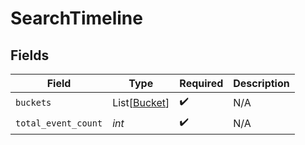 # SearchTimeline


## Fields

| Field                                         | Type                                          | Required                                      | Description                                   |
| --------------------------------------------- | --------------------------------------------- | --------------------------------------------- | --------------------------------------------- |
| `buckets`                                     | List[[Bucket](../../models/shared/bucket.md)] | :heavy_check_mark:                            | N/A                                           |
| `total_event_count`                           | *int*                                         | :heavy_check_mark:                            | N/A                                           |